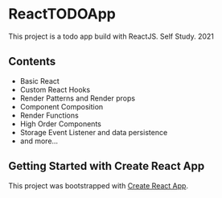 # ReactTODOApp

This project is a todo app build with ReactJS. 
Self Study. 2021

## Contents
- Basic React 
- Custom React Hooks
- Render Patterns and Render props
- Component Composition
- Render Functions
- High Order Components
- Storage Event Listener and data persistence
- and more...


## Getting Started with Create React App

This project was bootstrapped with [Create React App](https://github.com/facebook/create-react-app).

